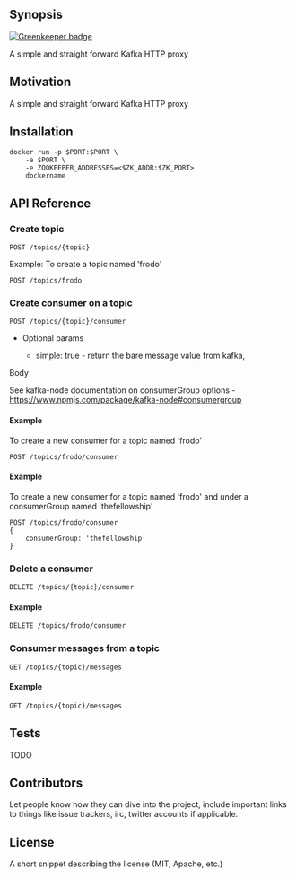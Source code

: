 ## Synopsis

[![Greenkeeper badge](https://badges.greenkeeper.io/kobik/kafka-http-proxy.svg)](https://greenkeeper.io/)

A simple and straight forward Kafka HTTP proxy

## Motivation

A simple and straight forward Kafka HTTP proxy

## Installation

    docker run -p $PORT:$PORT \
        -e $PORT \
        -e ZOOKEEPER_ADDRESSES=<$ZK_ADDR:$ZK_PORT>
        dockername

## API Reference

### Create topic

    POST /topics/{topic}
Example:
To create a topic named 'frodo'

    POST /topics/frodo

### Create consumer on a topic

    POST /topics/{topic}/consumer

- Optional params

    - simple: true - return the bare message value from kafka,

Body

See kafka-node documentation on consumerGroup options - https://www.npmjs.com/package/kafka-node#consumergroup

#### Example

To create a new consumer for a topic named 'frodo'

    POST /topics/frodo/consumer

#### Example

To create a new consumer for a topic named 'frodo' and under a consumerGroup named 'thefellowship'

    POST /topics/frodo/consumer
    {
        consumerGroup: 'thefellowship'
    }

### Delete a consumer

    DELETE /topics/{topic}/consumer

#### Example

    DELETE /topics/frodo/consumer

### Consumer messages from a topic

    GET /topics/{topic}/messages

#### Example

    GET /topics/{topic}/messages

## Tests

TODO

## Contributors

Let people know how they can dive into the project, include important links to things like issue trackers, irc, twitter accounts if applicable.

## License

A short snippet describing the license (MIT, Apache, etc.)